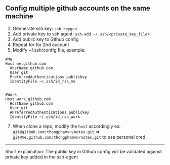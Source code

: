 
## Config multiple github accounts on the same machine
1. Gennerate ssh key: `ssh-keygen`
3. Add private key to ssh agent: `ssh-add ~/.ssh/<private_key_file>`
4. Add public key to Github config
5. Repeat for for 2nd account
6. Modify ~/.ssh/config file, example:
```
#Me
Host me.github.com
  HostName github.com
  User git
  PreferredAuthentications publickey
  IdentityFile ~/.ssh/id_rsa_me


#Work
Host work.github.com
  HostName github.com
  User git
  #PreferredAuthentications publickey
  IdentityFile ~/.ssh/id_rsa_work
```
7. When clone a repo, modify the `host` accordingly
ex: `git@github.com:thongphamvn/notes.git` => `git@me.github.com:thongphamvn/notes.git` to use personal cred

---

Short explaination: The public key in Github config will be validated against private key added in the ssh-agent

